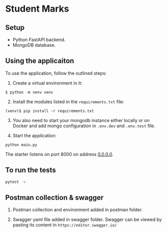 # Student Marks

## Setup

- Python FastAPI backend.
- MongoDB database.

## Using the applicaiton

To use the application, follow the outlined steps:

1. Create a virtual environment in it:

```console
$ python -m venv venv
```

2. Install the modules listed in the `requirements.txt` file:

```console
(venv)$ pip install -r requirements.txt
```

3. You also need to start your mongodb instance either locally or on Docker and add mongo configuration in `.env.dev` and `.env.test` file.

4. Start the application:

```console
python main.py
```

The starter listens on port 8000 on address [0.0.0.0](0.0.0.0:8080).

## To run the tests

```bash
pytest -v
```

## Postman collection & swagger

1. Postman collection and environment added in postman folder.

2. Swagger yaml file added in swagger folder. Swagger can be viewed by pasting its content in `https://editor.swagger.io/`

